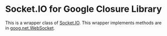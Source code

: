 # Socket.IO for Google Closure Library

This is a wrapper class of [Socket.IO](http://socket.io/).
This wrapper implements methods are in [goog.net.WebSocket](http://docs.closure-library.googlecode.com/git/class_goog_net_WebSocket.html).
